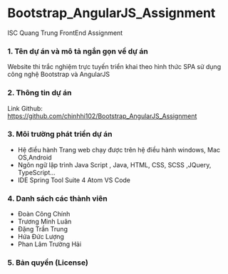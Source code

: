# Bootstrap_AngularJS_Assignment #
ISC Quang Trung FrontEnd Assignment

### 1. Tên dự án và mô tả ngắn gọn về dự án ###
Website thi trắc nghiệm trực tuyến triển khai theo hình thức SPA sử dụng công nghệ Bootstrap và AngularJS
### 2. Thông tin dự án ###
Link Github: https://github.com/chinhhi102/Bootstrap_AngularJS_Assignment
### 3. Môi trường phát triển dự án ###
- Hệ điều hành
Trang web chạy được trên hệ điều hành windows, Mac OS,Android
- Ngôn ngữ lập trình
Java Script , Java, HTML, CSS, SCSS ,JQuery, TypeScript...
- IDE
Spring Tool Suite 4
Atom
VS Code
### 4. Danh sách các thành viên ###
- Đoàn Công Chính
- Trương Minh Luân
- Đặng Trần Trung
- Hứa Đức Lượng
- Phan Lâm Trường Hải
### 5. Bản quyền (License) ###
